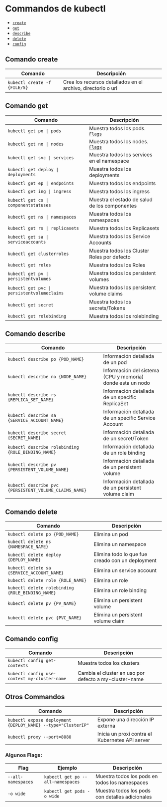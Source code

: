 # Commandos de kubectl

- [`create`](#Comando-create)
- [`get`](#Comando-get)
- [`describe`](#Comando-describe)
- [`delete`](#Comando-delete)
- [`config`](#Comando-config)

## Comando create

| Comando                      | Descripción                                                  |
| ---------------------------- | ------------------------------------------------------------ |
| `kubectl create -f {FILE/S}` | Crea los recursos detallados en el archivo, directorio o url |

## Comando get

| Comando                                     | Descripción                                        |
| ------------------------------------------- | -------------------------------------------------- |
| `kubectl get po \| pods`                    | Muestra todos los pods. [`Flags`](#Algunos-Flags)  |
| `kubectl get no \| nodes`                   | Muestra todos los nodes. [`Flags`](#Algunos-Flags) |
| `kubectl get svc \| services`               | Muestra todos los services en el namespace         |
| `kubectl get deploy \| deployments`         | Muestra todos los deployments                      |
| `kubectl get ep \| endpoints`               | Muestra todos los endpoints                        |
| `kubectl get ing \| ingress`                | Muestra todos los ingress                          |
| `kubectl get cs \| componentstatuses`       | Muestra el estado de salud de los componentes      |
| `kubectl get ns \| namespaces`              | Muestra todos los namespaces                       |
| `kubectl get rs \| replicasets`             | Muestra todos los Replicasets                      |
| `kubectl get sa \| serviceaccounts`         | Muestra todos los Service Accounts                 |
| `kubectl get clusterroles`                  | Muestra todos los Cluster Roles por defecto        |
| `kubectl get roles`                         | Muestra todos los Roles                            |
| `kubectl get pv \| persistentvolumes`       | Muestra todos los persistent volumes               |
| `kubectl get pvc \| persistentvolumeclaims` | Muestra todos los persistent volume claims         |
| `kubectl get secret`                        | Muestra todos los secrets/Tokens                   |
| `kubectl get rolebinding`                   | Muestra todos los rolebinding                      |

## Comando describe

| Comando                                                | Descripción                                                |
| ------------------------------------------------------ | ---------------------------------------------------------- |
| `kubectl describe po {POD_NAME}`                       | Información detallada de un pod                            |
| `kubectl describe no {NODE_NAME}`                      | Información del sistema (CPU y memoria) donde esta un nodo |
| `kubectl describe rs {REPLICA_SET_NAME}`               | Información detallada de un specific ReplicaSet            |
| `kubectl describe sa {SERVICE_ACCOUNT_NAME}`           | Información detallada de un specific Service Account       |
| `kubectl describe secret {SECRET_NAME}`                | Información detallada de un secret/Token                   |
| `kubectl describe rolebinding {ROLE_BINDING_NAME}`     | Información detallada de un role binding                   |
| `kubectl describe pv {PERSISTENT_VOLUME_NAME}`         | Información detallada de un persistent volume              |
| `kubectl describe pvc {PERSISTENT_VOLUME_CLAIMS_NAME}` | Información detallada de un persistent volume claim        |

## Comando delete

| Comando                                          | Descripción                                      |
| ------------------------------------------------ | ------------------------------------------------ |
| `kubectl delete po {POD_NAME}`                   | Elimina un pod                                   |
| `kubectl delete ns {NAMESPACE_NAME}`             | Elimina un namespace                             |
| `kubectl delete deploy {DEPLOY_NAME}`            | Elimina todo lo que fue creado con un deployment |
| `kubectl delete sa {SERVICE_ACCOUNT_NAME}`       | Elimina un service account                       |
| `kubectl delete role {ROLE_NAME}`                | Elimina un role                                  |
| `kubectl delete rolebinding {ROLE_BINDING_NAME}` | Elimina un role binding                          |
| `kubectl delete pv {PV_NAME}`                    | Elimina un persistent volume                     |
| `kubectl delete pvc {PVC_NAME}`                  | Elimina un persistent volume claim               |

## Comando config

| Comando                                      | Descripción                                            |
| -------------------------------------------- | ------------------------------------------------------ |
| `kubectl config get-contexts`                | Muestra todos los clusters                             |
| `kubectl config use-context my-cluster-name` | Cambia el cluster en uso por defecto a my-cluster-name |

## Otros Commandos

| Comando                                                      | Descripción                                     |
| ------------------------------------------------------------ | ----------------------------------------------- |
| `kubectl expose deployment {DEPLOY_NAME} --type="ClusterIP"` | Expone una dirección IP externa                 |
| `kubectl proxy --port=8080`                                  | Inicia un proxi contra el Kubernetes API server |

### Algunos Flags:

| Flag               | Ejemplo                           | Descripción                                     |
| ------------------ | --------------------------------- | ----------------------------------------------- |
| `--all-namespaces` | `kubectl get po --all-namespaces` | Muestra todos los pods en todos los namespaces  |
| `-o wide`          | `kubectl get pods -o wide`        | Muestra todos los pods con detalles adicionales |
